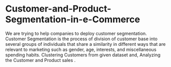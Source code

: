 # Customer-and-Product-Segmentation-in-e-Commerce
We are trying to help companies to deploy customer segmentation. Customer Segmentation is the process of division of customer base into several groups of individuals that share a similarity in different ways that are relevant to marketing such as gender, age, interests, and miscellaneous spending habits. Clustering Customers from given dataset and, Analyzing the Customer and Product sales .
